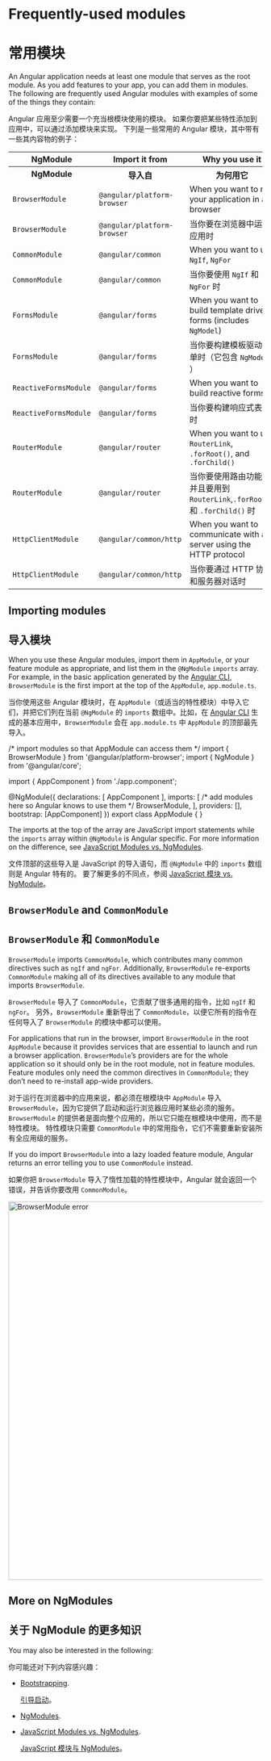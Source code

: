 # Frequently-used modules

# 常用模块

An Angular application needs at least one module that serves as the root module.
As you add features to your app, you can add them in modules.
The following are frequently used Angular modules with examples
of some of the things they contain:

Angular 应用至少需要一个充当根模块使用的模块。
如果你要把某些特性添加到应用中，可以通过添加模块来实现。
下列是一些常用的 Angular 模块，其中带有一些其内容物的例子：

<table>

 <tr>
   <th style="vertical-align: top">
     NgModule
   </th>

   <th style="vertical-align: top">
     Import it from
   </th>

   <th style="vertical-align: top">
     Why you use it
   </th>
 </tr>

 <tr>
   <th style="vertical-align: top">
     NgModule
   </th>

   <th style="vertical-align: top">
     导入自
   </th>

   <th style="vertical-align: top">
     为何用它
   </th>
 </tr>

 <tr>
   <td><code>BrowserModule</code></td>
   <td><code>@angular/platform-browser</code></td>
   <td>When you want to run your application in a browser</td>
 </tr>

 <tr>
   <td><code>BrowserModule</code></td>
   <td><code>@angular/platform-browser</code></td>
   <td>当你要在浏览器中运行应用时</td>
 </tr>

 <tr>
   <td><code>CommonModule</code></td>
   <td><code>@angular/common</code></td>
   <td>When you want to use <code>NgIf</code>, <code>NgFor</code></td>
 </tr>

 <tr>
   <td><code>CommonModule</code></td>
   <td><code>@angular/common</code></td>
   <td>当你要使用 <code>NgIf</code> 和 <code>NgFor</code> 时</td>
 </tr>

 <tr>
   <td><code>FormsModule</code></td>
   <td><code>@angular/forms</code></td>
   <td>When you want to build template driven forms (includes <code>NgModel</code>)</td>
 </tr>

 <tr>
   <td><code>FormsModule</code></td>
   <td><code>@angular/forms</code></td>
   <td>当你要构建模板驱动表单时（它包含 <code>NgModel</code> ）</td>
 </tr>

 <tr>
   <td><code>ReactiveFormsModule</code></td>
   <td><code>@angular/forms</code></td>
   <td>When you want to build reactive forms</td>
 </tr>

 <tr>
   <td><code>ReactiveFormsModule</code></td>
   <td><code>@angular/forms</code></td>
   <td>当你要构建响应式表单时</td>
 </tr>

 <tr>
   <td><code>RouterModule</code></td>
   <td><code>@angular/router</code></td>
   <td>When you want to use <code>RouterLink</code>, <code>.forRoot()</code>, and <code>.forChild()</code></td>
 </tr>

 <tr>
   <td><code>RouterModule</code></td>
   <td><code>@angular/router</code></td>
   <td>当你要使用路由功能，并且要用到 <code>RouterLink</code>,<code>.forRoot()</code> 和 <code>.forChild()</code> 时</td>
 </tr>

 <tr>
   <td><code>HttpClientModule</code></td>
   <td><code>@angular/common/http</code></td>
   <td>When you want to communicate with a server using the HTTP protocol</td>
 </tr>

 <tr>
   <td><code>HttpClientModule</code></td>
   <td><code>@angular/common/http</code></td>
   <td>当你要通过 HTTP 协议和服务器对话时</td>
 </tr>

</table>

## Importing modules

## 导入模块

When you use these Angular modules, import them in `AppModule`,
or your feature module as appropriate, and list them in the `@NgModule`
`imports` array. For example, in the basic application generated by the [Angular CLI](cli),
`BrowserModule` is the first import at the top of the `AppModule`,
`app.module.ts`.

当你使用这些 Angular 模块时，在 `AppModule`（或适当的特性模块）中导入它们，并把它们列在当前 `@NgModule` 的 `imports` 数组中。比如，在 [Angular CLI](cli) 生成的基本应用中，`BrowserModule` 会在 `app.module.ts` 中 `AppModule` 的顶部最先导入。

<code-example format="typescript" language="typescript">

/* import modules so that AppModule can access them */
import { BrowserModule } from '@angular/platform-browser';
import { NgModule } from '@angular/core';

import { AppComponent } from './app.component';

@NgModule({
  declarations: [
    AppComponent
  ],
  imports: [ /* add modules here so Angular knows to use them */
    BrowserModule,
  ],
  providers: [],
  bootstrap: [AppComponent]
})
export class AppModule { }

</code-example>

The imports at the top of the array are JavaScript import statements
while the `imports` array within `@NgModule` is Angular specific.
For more information on the difference, see [JavaScript Modules vs. NgModules](guide/ngmodule-vs-jsmodule).

文件顶部的这些导入是 JavaScript 的导入语句，而 `@NgModule` 中的 `imports` 数组则是 Angular 特有的。
要了解更多的不同点，参阅 [JavaScript 模块 vs. NgModule](guide/ngmodule-vs-jsmodule)。

## `BrowserModule` and `CommonModule`

## `BrowserModule` 和 `CommonModule`

`BrowserModule` imports `CommonModule`, which contributes many common
directives such as `ngIf` and `ngFor`. Additionally, `BrowserModule`
re-exports `CommonModule` making all of its directives available
to any module that imports `BrowserModule`.

`BrowserModule` 导入了 `CommonModule`，它贡献了很多通用的指令，比如 `ngIf` 和 `ngFor`。
另外，`BrowserModule` 重新导出了 `CommonModule`，以便它所有的指令在任何导入了 `BrowserModule` 的模块中都可以使用。

For applications that run in the browser, import `BrowserModule` in the
root `AppModule` because it provides services that are essential
to launch and run a browser application. `BrowserModule`’s providers
are for the whole application so it should only be in the root module,
not in feature modules. Feature modules only need the common
directives in `CommonModule`; they don’t need to re-install app-wide providers.

对于运行在浏览器中的应用来说，都必须在根模块中 `AppModule` 导入 `BrowserModule`，因为它提供了启动和运行浏览器应用时某些必须的服务。`BrowserModule` 的提供者是面向整个应用的，所以它只能在根模块中使用，而不是特性模块。
特性模块只需要 `CommonModule` 中的常用指令，它们不需要重新安装所有全应用级的服务。

If you do import `BrowserModule` into a lazy loaded feature module,
Angular returns an error telling you to use `CommonModule` instead.

如果你把 `BrowserModule` 导入了惰性加载的特性模块中，Angular 就会返回一个错误，并告诉你要改用 `CommonModule`。

<div class="lightbox">
  <img src="generated/images/guide/frequent-ngmodules/browser-module-error.gif" width=750 alt="BrowserModule error">
</div>

## More on NgModules

## 关于 NgModule 的更多知识

You may also be interested in the following:

你可能还对下列内容感兴趣：

* [Bootstrapping](guide/bootstrapping).

   [引导启动](guide/bootstrapping)。

* [NgModules](guide/ngmodules).

* [JavaScript Modules vs. NgModules](guide/ngmodule-vs-jsmodule).

   [JavaScript 模块与 NgModules](guide/ngmodule-vs-jsmodule)。
